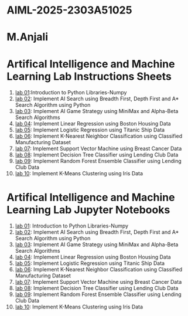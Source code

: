 # AIML-2025-2303A51025
# M.Anjali
# Artifical Intelligence and Machine Learning Lab Instructions Sheets
1. [lab 01](https://github.com/MadarapuAnjali/2303A51025/blob/main/Lab01_AIML.ipynb):Introduction to Python Libraries-Numpy
2. [lab 02](https://github.com/MadarapuAnjali/2303A51025/blob/main/Lab02_AIML.ipynb): Implement AI Search using Breadth First, Depth First and A* Search Algorithm using Python
3. [lab 03](https://github.com/MadarapuAnjali/2303A51025/blob/main/Lab03_AIML.ipynb): Implement AI Game Strategy using MiniMax and Alpha-Beta Search Algorithms
4. [lab 04](https://github.com/MadarapuAnjali/2303A51025/blob/main/Lab04_AIML.ipynb): Implement Linear Regression using Boston Housing Data
5. [lab 05](https://github.com/MadarapuAnjali/2303A51025/blob/main/Lab05_AIML.ipynb): Implement Logistic Regression using Titanic Ship Data
6. [lab 06](): Implement K-Nearest Neighbor Classification using Classified Manufacturing Dataset
7. [lab 07](): Implement Support Vector Machine using Breast Cancer Data
8. [lab 08](): Implement Decision Tree Classifier using Lending Club Data
9. [lab 09](): Implement Random Forest Ensemble Classifier using Lending Club Data
10. [lab 10](): Implement K-Means Clustering using Iris Data


# Artifical Intelligence and Machine Learning Lab Jupyter Notebooks 
1. [lab 01](https://github.com/MadarapuAnjali/2303A51025/blob/main/Lab01_AIML.ipynb): Introduction to Python Libraries-Numpy
2. [lab 02](https://github.com/MadarapuAnjali/2303A51025/blob/main/Lab02_AIML.ipynb): Implement AI Search using Breadth First, Depth First and A* Search Algorithm using Python
3. [lab 03](https://github.com/MadarapuAnjali/2303A51025/blob/main/Lab03_AIML.ipynb): Implement AI Game Strategy using MiniMax and Alpha-Beta Search Algorithms
4. [lab 04](https://github.com/MadarapuAnjali/2303A51025/blob/main/Lab04_AIML.ipynb): Implement Linear Regression using Boston Housing Data
5. [lab 05](https://github.com/MadarapuAnjali/2303A51025/blob/main/Lab05_AIML.ipynb): Implement Logistic Regression using Titanic Ship Data
6. [lab 06](): Implement K-Nearest Neighbor Classification using Classified Manufacturing Dataset
7. [lab 07](): Implement Support Vector Machine using Breast Cancer Data
8. [lab 08](): Implement Decision Tree Classifier using Lending Club Data
9. [lab 09](): Implement Random Forest Ensemble Classifier using Lending Club Data
10. [lab 10](): Implement K-Means Clustering using Iris Data
